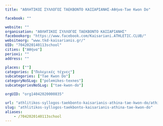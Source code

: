 ```yaml
---
title: "ΑΘΛΗΤΙΚΟΣ ΣΥΛΛΟΓΟΣ ΤΑΕΚΒΟΝΤΟ ΚΑΙΣΑΡΙΑΝΗΣ-Αθήνα-Tae Kwon Do"

facebook: ""

website: ""
organisation: "ΑΘΛΗΤΙΚΟΣ ΣΥΛΛΟΓΟΣ ΤΑΕΚΒΟΝΤΟ ΚΑΙΣΑΡΙΑΝΗΣ"
facebookorg: "https://www.facebook.com/Kaisariani.ATHLETIC.CLUB/"
websiteorg: "www.tkd-kaisarianis.gr/"
UID: "7042020140113school"
cities: ["Αθήνα"]
perioxi: ""
address: ""

places: [""]
categories: ["Πολεμικές τέχνες"]
subcategories: ["Tae Kwon Do"]
categoryNoSLug: ["polemikes-texnes"]
subcategoriesNoSLug: ["tae-kwon-do"]

orgUID: "org14042020000835"

url: "athlitikos-syllogos-taekbonto-kaisarianis-athina-tae-kwon-do/athina"
slug: "athlitikos-syllogos-taekbonto-kaisarianis-athina-tae-kwon-do"
aliases:
    - /7042020140113school
---
```





